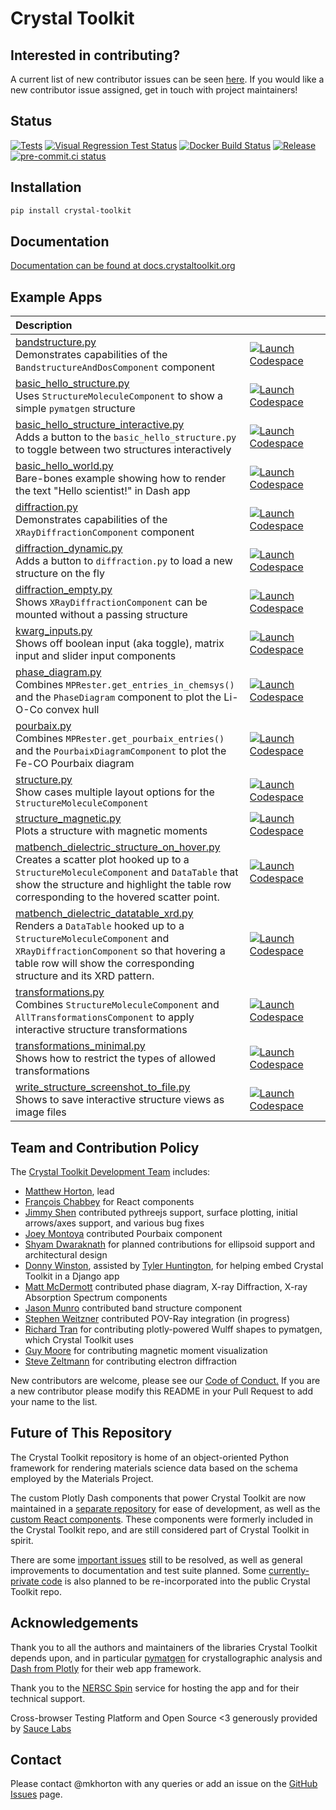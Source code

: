 # Crystal Toolkit

## Interested in contributing?

A current list of new contributor issues can be seen [here](https://github.com/materialsproject/crystaltoolkit/labels/new-contributor).
If you would like a new contributor issue assigned, get in touch with project maintainers!

## Status

[![Tests](https://github.com/materialsproject/crystaltoolkit/actions/workflows/pytest-docs.yml/badge.svg)](https://github.com/materialsproject/crystaltoolkit/actions/workflows/pytest-docs.yml)
[![Visual Regression Test Status](https://percy.io/static/images/percy-badge.svg)](https://percy.io/Materials-Project/crystaltoolkit)
[![Docker Build Status](https://img.shields.io/docker/cloud/build/materialsproject/crystaltoolkit)](https://hub.docker.com/repository/docker/materialsproject/crystaltoolkit/general)
[![Release](https://github.com/materialsproject/crystaltoolkit/actions/workflows/release.yml/badge.svg)](https://github.com/materialsproject/crystaltoolkit/actions/workflows/release.yml)
[![pre-commit.ci status](https://results.pre-commit.ci/badge/github/materialsproject/crystaltoolkit/main.svg)](https://results.pre-commit.ci/latest/github/materialsproject/crystaltoolkit/main)

## Installation

```sh
pip install crystal-toolkit
```

## Documentation

[Documentation can be found at docs.crystaltoolkit.org](https://docs.crystaltoolkit.org)

## Example Apps

| Description                                                                                                                                                                                                                                                                                                                                                               | &emsp;&emsp;&emsp;&emsp;&emsp;&emsp;&emsp; |
| :------------------------------------------------------------------------------------------------------------------------------------------------------------------------------------------------------------------------------------------------------------------------------------------------------------------------------------------------------------------------ | ------------------------------------------ |
| [bandstructure.py](https://github.com/materialsproject/crystaltoolkit/blob/main/crystal_toolkit/apps/examples/bandstructure.py)<br>  Demonstrates capabilities of the `BandstructureAndDosComponent` component                                                                                                                                                            | [![Launch Codespace]][create codespace]    |
| [basic_hello_structure.py](https://github.com/materialsproject/crystaltoolkit/blob/main/crystal_toolkit/apps/examples/basic_hello_structure.py)<br>  Uses `StructureMoleculeComponent` to show a simple `pymatgen` structure                                                                                                                                              | [![Launch Codespace]][create codespace]    |
| [basic_hello_structure_interactive.py](https://github.com/materialsproject/crystaltoolkit/blob/main/crystal_toolkit/apps/examples/basic_hello_structure_interactive.py)<br>  Adds a button to the `basic_hello_structure.py` to toggle between two structures interactively                                                                                               | [![Launch Codespace]][create codespace]    |
| [basic_hello_world.py](https://github.com/materialsproject/crystaltoolkit/blob/main/crystal_toolkit/apps/examples/basic_hello_world.py)<br>  Bare-bones example showing how to render the text "Hello scientist!" in Dash app                                                                                                                                             | [![Launch Codespace]][create codespace]    |
| [diffraction.py](https://github.com/materialsproject/crystaltoolkit/blob/main/crystal_toolkit/apps/examples/diffraction.py)<br>  Demonstrates capabilities of the `XRayDiffractionComponent` component                                                                                                                                                                    | [![Launch Codespace]][create codespace]    |
| [diffraction_dynamic.py](https://github.com/materialsproject/crystaltoolkit/blob/main/crystal_toolkit/apps/examples/diffraction_dynamic.py)<br>  Adds a button to `diffraction.py` to load a new structure on the fly                                                                                                                                                     | [![Launch Codespace]][create codespace]    |
| [diffraction_empty.py](https://github.com/materialsproject/crystaltoolkit/blob/main/crystal_toolkit/apps/examples/diffraction_empty.py)<br>  Shows `XRayDiffractionComponent` can be mounted without a passing structure                                                                                                                                                  | [![Launch Codespace]][create codespace]    |
| [kwarg_inputs.py](https://github.com/materialsproject/crystaltoolkit/blob/main/crystal_toolkit/apps/examples/kwarg_inputs.py)<br>  Shows off boolean input (aka toggle), matrix input and slider input components                                                                                                                                                         | [![Launch Codespace]][create codespace]    |
| [phase_diagram.py](https://github.com/materialsproject/crystaltoolkit/blob/main/crystal_toolkit/apps/examples/phase_diagram.py)<br>  Combines `MPRester.get_entries_in_chemsys()` and the `PhaseDiagram` component to plot the Li-O-Co convex hull                                                                                                                        | [![Launch Codespace]][create codespace]    |
| [pourbaix.py](https://github.com/materialsproject/crystaltoolkit/blob/main/crystal_toolkit/apps/examples/pourbaix.py)<br>  Combines `MPRester.get_pourbaix_entries()` and the `PourbaixDiagramComponent` to plot the Fe-CO Pourbaix diagram                                                                                                                               | [![Launch Codespace]][create codespace]    |
| [structure.py](https://github.com/materialsproject/crystaltoolkit/blob/main/crystal_toolkit/apps/examples/structure.py)<br>  Show cases multiple layout options for the `StructureMoleculeComponent`                                                                                                                                                                      | [![Launch Codespace]][create codespace]    |
| [structure_magnetic.py](https://github.com/materialsproject/crystaltoolkit/blob/main/crystal_toolkit/apps/examples/structure_magnetic.py)<br>  Plots a structure with magnetic moments                                                                                                                                                                                    | [![Launch Codespace]][create codespace]    |
| [matbench_dielectric_structure_on_hover.py](https://github.com/materialsproject/crystaltoolkit/blob/main/crystal_toolkit/apps/examples/matbench_dielectric_structure_on_hover.py)<br>  Creates a scatter plot hooked up to a `StructureMoleculeComponent` and `DataTable` that show the structure and highlight the table row corresponding to the hovered scatter point. | [![Launch Codespace]][create codespace]    |
| [matbench_dielectric_datatable_xrd.py](https://github.com/materialsproject/crystaltoolkit/blob/main/crystal_toolkit/apps/examples/matbench_dielectric_datatable_xrd.py)<br>  Renders a `DataTable` hooked up to a `StructureMoleculeComponent` and `XRayDiffractionComponent` so that hovering a table row will show the corresponding structure and its XRD pattern.     | [![Launch Codespace]][create codespace]    |
| [transformations.py](https://github.com/materialsproject/crystaltoolkit/blob/main/crystal_toolkit/apps/examples/transformations.py)<br>  Combines `StructureMoleculeComponent` and `AllTransformationsComponent` to apply interactive structure transformations                                                                                                           | [![Launch Codespace]][create codespace]    |
| [transformations_minimal.py](https://github.com/materialsproject/crystaltoolkit/blob/main/crystal_toolkit/apps/examples/transformations_minimal.py)<br>  Shows how to restrict the types of allowed transformations                                                                                                                                                       | [![Launch Codespace]][create codespace]    |
| [write_structure_screenshot_to_file.py](https://github.com/materialsproject/crystaltoolkit/blob/main/crystal_toolkit/apps/examples/write_structure_screenshot_to_file.py)<br>  Shows to save interactive structure views as image files                                                                                                                                   | [![Launch Codespace]][create codespace]    |

[Launch Codespace]: https://img.shields.io/badge/Launch-Codespace-darkblue?logo=github
[create codespace]: https://github.com/codespaces/new?hide_repo_select=true&ref=main&repo=98350025

## Team and Contribution Policy

The [Crystal Toolkit Development Team](https://github.com/materialsproject/crystaltoolkit/graphs/contributors) includes:

* [Matthew Horton](https://github.com/mkhorton), lead
* [François Chabbey](<https://github.com/chabb>) for React components
* [Jimmy Shen](https://github.com/jmmshn) contributed pythreejs support, surface plotting, initial arrows/axes support, and various bug fixes
* [Joey Montoya](https://github.com/JosephMontoya-TRI) contributed Pourbaix component
* [Shyam Dwaraknath](https://github.com/shyamd) for planned contributions for ellipsoid support and architectural design
* [Donny Winston](https://github.com/dwinston), assisted by [Tyler Huntington](https://github.com/tylerhuntington), for helping embed Crystal Toolkit in a Django app
* [Matt McDermott](https://github.com/mattmcdermott) contributed phase diagram, X-ray Diffraction, X-ray Absorption Spectrum components
* [Jason Munro](https://github.com/munrojm) contributed band structure component
* [Stephen Weitzner](https://github.com/sweitzner) contributed POV-Ray integration (in progress)
* [Richard Tran](https://github.com/CifLord) for contributing plotly-powered Wulff shapes to pymatgen, which Crystal Toolkit uses
* [Guy Moore](https://github.com/guymoore13) for contributing magnetic moment visualization
* [Steve Zeltmann](https://github.com/sezelt) for contributing electron diffraction

New contributors are welcome, please see our [Code of Conduct.](code-of-conduct.md) If you are a new contributor please modify this README in your Pull Request to add your name to the list.

## Future of This Repository

The Crystal Toolkit repository is home of an object-oriented Python framework for rendering materials science data based on the schema employed by the Materials Project.

The custom Plotly Dash components that power Crystal Toolkit are now maintained in a [separate repository](https://github.com/materialsproject/dash-mp-components) for ease of development, as well as the [custom React components](https://github.com/materialsproject/mp-react-components). These components were formerly included in the Crystal Toolkit repo, and are still considered part of Crystal Toolkit in spirit.

There are some [important issues](https://github.com/materialsproject/crystaltoolkit/issues/265) still to be resolved, as well as general improvements to documentation and test suite planned. Some [currently-private code](https://github.com/materialsproject/crystaltoolkit/issues/264) is also planned to be re-incorporated into the public Crystal Toolkit repo.

## Acknowledgements

Thank you to all the authors and maintainers of the libraries Crystal Toolkit
depends upon, and in particular [pymatgen](http://pymatgen.org) for crystallographic
analysis and [Dash from Plotly](https://plot.ly/products/dash/) for their web app framework.

Thank you to the [NERSC Spin](https://www.nersc.gov/systems/spin) service for
hosting the app and for their technical support.

Cross-browser Testing Platform and Open Source <3 generously provided by [Sauce Labs](https://saucelabs.com)

## Contact

Please contact @mkhorton with any queries or add an issue on the [GitHub Issues](https://github.com/materialsproject/crystaltoolkit/issues) page.
